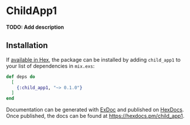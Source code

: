 # ChildApp1

**TODO: Add description**

## Installation

If [available in Hex](https://hex.pm/docs/publish), the package can be installed
by adding `child_app1` to your list of dependencies in `mix.exs`:

```elixir
def deps do
  [
    {:child_app1, "~> 0.1.0"}
  ]
end
```

Documentation can be generated with [ExDoc](https://github.com/elixir-lang/ex_doc)
and published on [HexDocs](https://hexdocs.pm). Once published, the docs can
be found at <https://hexdocs.pm/child_app1>.


